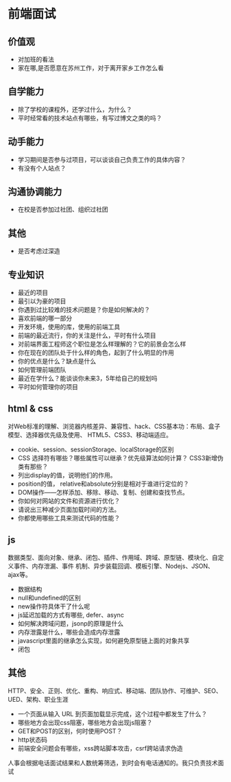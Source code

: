 # 前端面试

## 价值观

- 对加班的看法
- 家在哪,是否愿意在苏州工作，对于离开家乡工作怎么看

## 自学能力

- 除了学校的课程外，还学过什么，为什么？
- 平时经常看的技术站点有哪些，有写过博文之类的吗？

## 动手能力

- 学习期间是否参与过项目，可以谈谈自己负责工作的具体内容？
- 有没有个人站点？

## 沟通协调能力

- 在校是否参加过社团、组织过社团

## 其他

- 是否考虑过深造

## 专业知识

- 最近的项目
- 最引以为豪的项目
- 你遇到过比较难的技术问题是？你是如何解决的？
- 喜欢前端的哪一部分
- 开发环境，使用的库，使用的前端工具
- 前端的最近流行，你的关注是什么，平时有什么项目
- 对前端界面工程师这个职位是怎么样理解的？它的前景会怎么样
- 你在现在的团队处于什么样的角色，起到了什么明显的作用
- 你的优点是什么？缺点是什么
- 如何管理前端团队
- 最近在学什么？能谈谈你未来3，5年给自己的规划吗
- 平时如何管理你的项目


## html & css

对Web标准的理解、浏览器内核差异、兼容性、hack、CSS基本功：布局、盒子模型、选择器优先级及使用、
HTML5、CSS3、移动端适应。

- cookie、session、sessionStorage、localStorage的区别
- CSS 选择符有哪些？哪些属性可以继承？优先级算法如何计算？ CSS3新增伪类有那些？
- 列出display的值，说明他们的作用。
- position的值， relative和absolute分别是相对于谁进行定位的？
- DOM操作——怎样添加、移除、移动、复制、创建和查找节点。
- 你如何对网站的文件和资源进行优化？
- 请说出三种减少页面加载时间的方法。
- 你都使用哪些工具来测试代码的性能？

## js

数据类型、面向对象、继承、闭包、插件、作用域、跨域、原型链、模块化、自定义事件、内存泄漏、事件
机制、异步装载回调、模板引擎、Nodejs、JSON、ajax等。

- 数据结构
- null和undefined的区别
- new操作符具体干了什么呢
- js延迟加载的方式有哪些, defer、async
- 如何解决跨域问题，jsonp的原理是什么
- 内存泄露是什么，哪些会造成内存泄露
- javascript里面的继承怎么实现，如何避免原型链上面的对象共享
- 闭包

## 其他

HTTP、安全、正则、优化、重构、响应式、移动端、团队协作、可维护、SEO、UED、架构、职业生涯

- 一个页面从输入 URL 到页面加载显示完成，这个过程中都发生了什么？
- 哪些地方会出现css阻塞，哪些地方会出现js阻塞？
- GET和POST的区别，何时使用POST？
- http状态码
- 前端安全问题会有哪些，xss跨站脚本攻击，csrf跨站请求伪造

人事会根据电话面试结果和人数统筹筛选，到时会有电话通知的。我只负责技术面试
